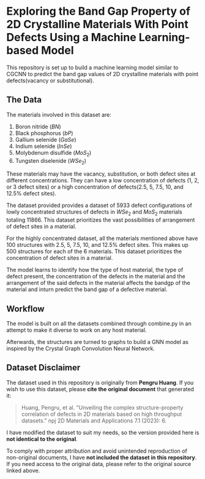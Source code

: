 # Exploring the Band Gap Property of 2D Crystalline Materials With Point Defects Using a Machine Learning-based Model
This repository is set up to build a machine learning model similar to CGCNN to predict the band gap values of 2D crystalline materials with point defects(vacancy or substitutional).

## The Data
The materials involved in this dataset are:
1. Boron nitride ($BN$)
2. Black phosphorus ($bP$)
3. Gallium selenide ($GaSe$)
4. Indium selenide ($InSe$)
5. Molybdenum disulfide ($MoS_2$)
6. Tungsten diselenide ($WSe_2$)

These materials may have the vacancy, substitution, or both defect sites at different concentrations. They can have a low concentration of defects (1, 2, or 3 defect sites) or a high concentration of defects(2.5, 5, 7.5, 10, and 12.5% defect sites).

The dataset provided provides a dataset of 5933 defect configurations of lowly concentrated structures of defects in $WSe_2$ and $MoS_2$ materials totaling 11866. This dataset prioritizes the vast possibilities of arrangement of defect sites in a material.

For the highly concentrated dataset, all the materials mentioned above have 100 structures with 2.5, 5, 7.5, 10, and 12.5% defect sites. This makes up 500 structures for each of the 6 materials. This dataset prioritizes the concentration of defect sites in a material.

The model learns to identify how the type of host material, the type of defect present, the concentration of the defects in the material and the arrangement of the said defects in the material affects the bandgp of the material and inturn predict the band gap of a defective material.

## Workflow
The model is built on all the datasets combined through combine.py in an attempt to make it diverse to work on any host material.

Afterwards, the structures are turned to graphs to build a GNN model as inspired by the Crystal Graph Convolution Neural Network.

## Dataset Disclaimer
The dataset used in this repository is originally from **Pengru Huang**. If you wish to use this dataset, please **cite the original document** that generated it:

> Huang, Pengru, et al. "Unveiling the complex structure-property correlation of defects in 2D materials based on high throughput datasets." npj 2D Materials and Applications 7.1 (2023): 6.

I have modified the dataset to suit my needs, so the version provided here is **not identical to the original**.

To comply with proper attribution and avoid unintended reproduction of non-original documents, I have **not included the dataset in this repository**. If you need access to the original data, please refer to the original source linked above.
